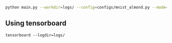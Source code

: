 ```bash
python main.py --workdir=logs/ --config=configs/mnist_almond.py --mode=train
```

## Using tensorboard
```
tensorboard --logdir=logs/
```
